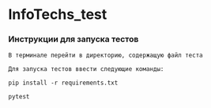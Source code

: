 # InfoTechs_test

### Инструкции для запуска тестов

```
В терминале перейти в директорию, содержащую файл теста
```

```
Для запуска тестов ввести следующие команды:
```

```
pip install -r requirements.txt
```

```
pytest
```
